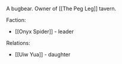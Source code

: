 A bugbear. Owner of [[The Peg Leg]] tavern.

Faction:
- [[Onyx Spider]] - leader

Relations:
- [[Uiw Yua]] - daughter